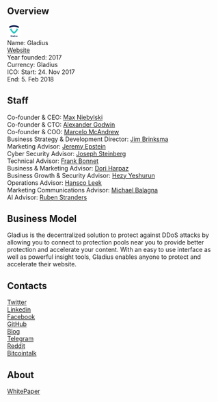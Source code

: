 ## Overview
![logo](../projects/logo/gladius.png)  
Name: Gladius  
[Website](https://gladius.io/)  
Year founded: 2017  
Currency: Gladius  
ICO: Start: 24. Nov 2017  
End: 5. Feb 2018
## Staff
Co-founder & CEO: [Max Niebylski](../people/max_niebylski.md)  
Co-founder & CTO: [Alexander Godwin](../people/alexander_godwin.md)  
Co-founder & COO: [Marcelo McAndrew](../people/marcelo_mcandrew.md)  
Business Strategy & Development Director: [Jim Brinksma](../people/jim_brinksma.md)  
Marketing Advisor: [Jeremy Epstein](../people/jeremy_epstein.md)  
Cyber Security Advisor: [Joseph Steinberg](../people/joseph_steinberg.md)  
Technical Advisor: [Frank Bonnet](../people/frank_bonnet.md)  
Business & Marketing Advisor: [Dori Harpaz](../people/dori_harpaz.md)    
Business Growth & Security Advisor: [Hezy Yeshurun](../people/hezy_yeshurun.md)  
Operations Advisor: [Hansco Leek](../people/hansco_leek.md)  
Marketing Communications Advisor: [Michael Balagna](../people/michael_balagna.md)  
AI Advisor: [Ruben Stranders](../people/ruben_stranders.md)
## Business Model
Gladius is the decentralized solution to protect against DDoS attacks by allowing you to connect to protection pools near you to provide better protection and accelerate your content. With an easy to use interface as well as powerful insight tools, Gladius enables anyone to protect and accelerate their website.
## Contacts  
[Twitter](https://twitter.com/gladiusio)  
[Linkedin](https://www.linkedin.com/company/25052012/)  
[Facebook](https://www.facebook.com/gladiusio)    
[GitHub](https://github.com/gladiusio)  
[Blog](https://medium.com/@gladiusio)  
[Telegram](https://t.me/gladiusio)  
[Reddit](https://www.reddit.com/r/GladiusNetwork/)  
[Bitcointalk](https://bitcointalk.org/index.php?topic=2217711)
## About  
[WhitePaper](https://gladius.io/pdf/gladius-whitepaper.pdf)  
